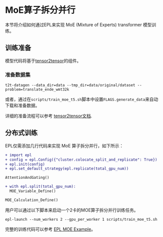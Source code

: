 # MoE算子拆分并行

本节将介绍如何通过EPL来实现 MoE (Mixture of Experts) transformer 模型训练。

## 训练准备

模型代码将基于[tensor2tensor](https://github.com/tensorflow/tensor2tensor)的组件。

### 准备数据集

```
t2t-datagen --data_dir=data --tmp_dir=data/original/dataset --problem=translate_ende_wmt32k
```
或者，通过在`scripts/train_moe_t5.sh`脚本中设置`FLAGS.generate_data`来自动下载和准备数据。

详细的准备流程可以参考 [tensor2tensor文档](https://github.com/tensorflow/tensor2tensor#adding-a-dataset).

## 分布式训练
EPL仅需添加几行代码来实现 MoE 算子拆分并行，如下所示：

```diff
+ import epl
+ config = epl.Config({"cluster.colocate_split_and_replicate": True})
+ epl.init(config)
+ epl.set_default_strategy(epl.replicate(total_gpu_num))

AttentionAndGating()

+ with epl.split(total_gpu_num):
  MOE_Variable_Define()

MOE_Calculation_Define()
```

用户可以通过以下脚本来启动一个2卡的MOE算子拆分并行训练任务。

```
epl-launch --num_workers 2 --gpu_per_worker 1 scripts/train_moe_t5.sh
```

完整的训练代码可以参考 [EPL MOE Example](https://github.com/alibaba/FastNN/tree/master/moe/)。